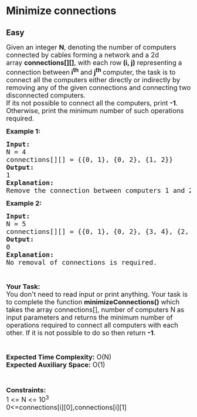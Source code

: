 # Minimize connections
## Easy
<div class="problems_problem_content__Xm_eO"><p><span style="font-size:18px">Given an integer&nbsp;<strong>N</strong>, denoting the number of computers connected by cables forming a network and a 2d array&nbsp;<strong>connections[][]</strong>, with each row<strong>&nbsp;(i, j)</strong>&nbsp;representing a connection between<strong>&nbsp;i<sup>th</sup></strong>&nbsp;and&nbsp;<strong>j<sup>th</sup>&nbsp;</strong>computer, the task is to connect all the computers either directly or indirectly by removing any of the given connections and connecting two disconnected computers.&nbsp;<br>
If its not possible to connect all the computers, print&nbsp;<strong>-1</strong>.&nbsp;<br>
Otherwise, print the minimum number of such operations required.</span></p>

<p><strong><span style="font-size:18px">Example 1:</span></strong></p>

<pre><span style="font-size:18px"><strong>Input:</strong>
N = 4 
connections[][] = {{0, 1}, {0, 2}, {1, 2}}
<strong>Output:</strong>
1
<strong>Explanation:</strong> 
Remove the connection between computers 1 and 2 and connect computers 1 and 3.</span></pre>

<p><strong><span style="font-size:18px">Example 2:</span></strong></p>

<pre><span style="font-size:18px"><strong>Input:</strong>
N = 5
connections[][] = {{0, 1}, {0, 2}, {3, 4}, {2, 3}}
<strong>Output:</strong>
0
<strong>Explanation:</strong>
No removal of connections is required.</span></pre>

<p>&nbsp;</p>

<p><span style="font-size:18px"><strong>Your Task:&nbsp;&nbsp;</strong><br>
You don't need to read input or print anything. Your task is to complete the function <strong>minimizeConnections()</strong>&nbsp;which takes the array connections[], number of computers N<strong>&nbsp;</strong>as input parameters and returns the minimum number of operations required to connect all computers with each other. If it&nbsp;is not possible to do so then&nbsp;return&nbsp;<strong>-1</strong>.</span></p>

<p>&nbsp;</p>

<p><span style="font-size:18px"><strong>Expected Time Complexity:</strong>&nbsp;O(N)<br>
<strong>Expected Auxiliary Space:</strong>&nbsp;O(1)</span><br>
<br>
&nbsp;</p>

<p><span style="font-size:18px"><strong>Constraints:</strong><br>
1 &lt;= N &lt;= 10<sup>3</sup><br>
0&lt;=connections[i][0],connections[i][1]</span></p>

<p><span style="font-size:18px">&nbsp;</span></p>
</div>